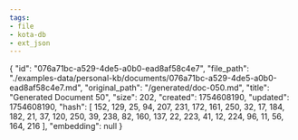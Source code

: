 ```yaml
---
tags:
- file
- kota-db
- ext_json
---
```

{
  "id": "076a71bc-a529-4de5-a0b0-ead8af58c4e7",
  "file_path": "./examples-data/personal-kb/documents/076a71bc-a529-4de5-a0b0-ead8af58c4e7.md",
  "original_path": "/generated/doc-050.md",
  "title": "Generated Document 50",
  "size": 202,
  "created": 1754608190,
  "updated": 1754608190,
  "hash": [
    152,
    129,
    25,
    94,
    207,
    231,
    172,
    161,
    250,
    32,
    17,
    184,
    182,
    21,
    37,
    120,
    250,
    39,
    238,
    82,
    160,
    137,
    22,
    223,
    41,
    12,
    224,
    96,
    11,
    56,
    164,
    216
  ],
  "embedding": null
}